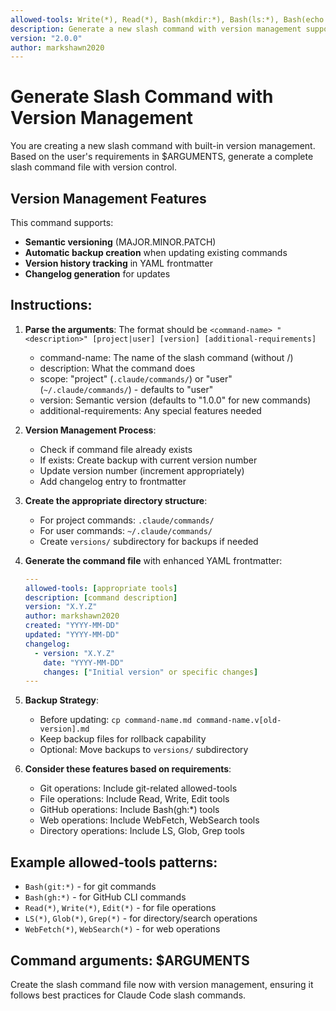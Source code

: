 ```yaml
---
allowed-tools: Write(*), Read(*), Bash(mkdir:*), Bash(ls:*), Bash(echo:*), Bash(cp:*), Bash(date:*)
description: Generate a new slash command with version management support
version: "2.0.0"
author: markshawn2020
---
```


# Generate Slash Command with Version Management

You are creating a new slash command with built-in version management. Based on the user's requirements in $ARGUMENTS, generate a complete slash command file with version control.

## Version Management Features

This command supports:
- **Semantic versioning** (MAJOR.MINOR.PATCH)
- **Automatic backup creation** when updating existing commands
- **Version history tracking** in YAML frontmatter
- **Changelog generation** for updates

## Instructions:

1. **Parse the arguments**: The format should be `<command-name> "<description>" [project|user] [version] [additional-requirements]`
   - command-name: The name of the slash command (without /)
   - description: What the command does
   - scope: "project" (`.claude/commands/`) or "user" (`~/.claude/commands/`) - defaults to "user"
   - version: Semantic version (defaults to "1.0.0" for new commands)
   - additional-requirements: Any special features needed

2. **Version Management Process**:
   - Check if command file already exists
   - If exists: Create backup with current version number
   - Update version number (increment appropriately)
   - Add changelog entry to frontmatter

3. **Create the appropriate directory structure**:
   - For project commands: `.claude/commands/`
   - For user commands: `~/.claude/commands/`
   - Create `versions/` subdirectory for backups if needed

4. **Generate the command file** with enhanced YAML frontmatter:
   ```yaml
   ---
   allowed-tools: [appropriate tools]
   description: [command description]
   version: "X.Y.Z"
   author: markshawn2020
   created: "YYYY-MM-DD"
   updated: "YYYY-MM-DD"
   changelog:
     - version: "X.Y.Z"
       date: "YYYY-MM-DD"
       changes: ["Initial version" or specific changes]
   ---
   ```

5. **Backup Strategy**:
   - Before updating: `cp command-name.md command-name.v[old-version].md`
   - Keep backup files for rollback capability
   - Optional: Move backups to `versions/` subdirectory

6. **Consider these features based on requirements**:
   - Git operations: Include git-related allowed-tools
   - File operations: Include Read, Write, Edit tools
   - GitHub operations: Include Bash(gh:*) tools
   - Web operations: Include WebFetch, WebSearch tools
   - Directory operations: Include LS, Glob, Grep tools

## Example allowed-tools patterns:
- `Bash(git:*)` - for git commands
- `Bash(gh:*)` - for GitHub CLI commands  
- `Read(*)`, `Write(*)`, `Edit(*)` - for file operations
- `LS(*)`, `Glob(*)`, `Grep(*)` - for directory/search operations
- `WebFetch(*)`, `WebSearch(*)` - for web operations

## Command arguments: $ARGUMENTS

Create the slash command file now with version management, ensuring it follows best practices for Claude Code slash commands.